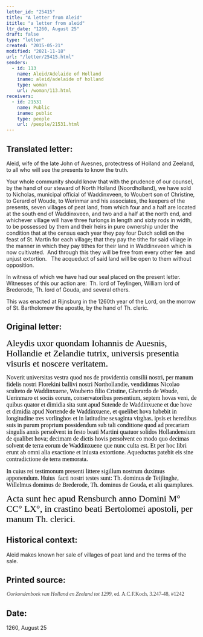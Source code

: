 ```yaml
---
letter_id: "25415"
title: "A letter from Aleid"
ititle: "a letter from aleid"
ltr_date: "1260, August 25"
draft: false
type: "letter"
created: "2015-05-21"
modified: "2021-11-18"
url: "/letter/25415.html"
senders:
  - id: 113
    name: Aleid/Adelaide of Holland
    iname: aleid/adelaide of holland
    type: woman
    url: /woman/113.html
receivers:
  - id: 21531
    name: Public
    iname: public
    type: people
    url: /people/21531.html
---
```

<h2> Translated letter:</h2><p>Aleid, wife of the late John of Avesnes, protectress of Holland and Zeeland, to all who will see the presents to know the truth.</p><p>Your whole community should know that with the prudence of our counsel, by the hand of our steward of North Holland (Noordholland), we have sold&nbsp; to Nicholas, municipal official of Waddinxveen, to Woubert son of Christine,&nbsp; to Gerard of Woude, to Werinmar and his associates, the keepers of the presents, seven villages of peat land, from which four and a half are located at the south end of Waddinxveen, and two and a half at the north end, and whichever village will have three furlongs in length and sixty rods in width, to be possessed by them and their heirs in pure ownership under the condition that at the census each year they pay four Dutch solidi on the feast of St. Martin for each village; that they pay the tithe for said village in the manner in which they pay tithes for their land in Waddinxveen which is now cultivated.&nbsp; And through this they will be free from every other fee&nbsp; and unjust extortion.&nbsp;&nbsp; The acqueduct of said land will be open to them without opposition.</p><p>In witness of which we have had our seal placed on the present letter.&nbsp; Witnesses of this our action are:&nbsp; Th. lord of Teylingen, William lord of Brederode, Th. lord of Gouda, and several others.</p><p>This was enacted at Rijnsburg in the 1260th year of the Lord, on the morrow of St. Bartholomew the apostle, by the hand of Th. cleric.</p><p></p><h2 class="mt-4"> Original letter:</h2><p><span style="color: #000000; font-family: Angsana New; font-size: x-large;">Aleydis uxor quondam Iohannis de Auesnis, Hollandie et Zelandie tutrix, universis presentia visuris et noscere veritatem.</span></p><p><span style="font-family: Times New Roman;"><span style="color: #000000; font-size: medium;">Noverit universitas vestra quod nos de providentia consilii nostri, per manum fidelis nostri Florekini ballivi nostri Northollandie, vendidimus Nicolao sculteto de Waddinxuene, Wouberto filio Cristine, Gherardo de Woude, Uerinmaro et sociis eorum, conservatoribus presentium, septem hovas veni, de quibus quator et dimidia sita sunt apud Sutende de Waddinxuene et due hove et dimidia apud Nortende de Waddinxuene, et quelibet hova habebit in longitudine tres vorlinghos et in latitudine sexaginta virghas, ipsis et heredibus suis in purum proprium possidendum sub tali conditione quod ad precariam singulis annis persolvent in festo beati Martini quatuor solidos Hollandensium de qualibet hova; decimam de dictis hovis persolvent eo modo quo decimas solvent de terra eorum de Waddinxuene que nunc culta est. Et per hoc libri</span><span style="color: #000000; font-size: small;"> </span><span style="color: #000000; font-size: medium;">erunt ab omni alia exactione et iniusta extortione. Aqueductus patebit eis sine contradictione de terra memorata.</span></span></p><p><span style="font-family: Times New Roman;"><span style="color: #000000; font-size: medium;">In cuius rei testimonum presenti littere sigillum nostrum duximus apponendum. Huius</span><span style="color: #000000; font-size: medium;">&nbsp; </span><span style="color: #000000; font-size: medium;">facti nostri testes sunt: Th. dominus de Teijlinghe, Willelmus dominus de Brederode, Th. dominus de Gouda, et alii quamplures.</span></span></p><p><span style="color: #000000; font-family: Angsana New; font-size: x-large;">Acta sunt hec apud Rensburch anno Domini M° CC° LX°, in crastino beati Bertolomei apostoli, per manum Th. clerici.</span></p><p></p><h2 class="mt-4"> Historical context:</h2><p>Aleid makes known her sale of villages of peat land and the terms of the sale.</p><p></p><p></p><p></p><p></p><p></p><p></p><p></p><p></p><p></p><p></p><p></p><p></p><p></p><p></p><p></p><p></p><p></p><p></p><p></p><p></p><p></p><p></p><p></p><p></p><p></p><p></p><p></p><p></p><p></p><p></p><p></p><p></p><p></p><p></p><p></p><p></p><p></p><p></p><p></p><h2 class="mt-4"> Printed source:</h2><p style="margin: 0in 2.9pt 6pt 0.7pt;"><em><span style="background: white; color: #3b3b3b; font-family: 'Georgia',serif; font-size: 10.5pt; mso-bidi-font-family: 'Times New Roman'; mso-bidi-theme-font: minor-bidi;">Oorkondenboek van Holland en Zeeland tot 1299</span></em><span style="background: white; color: #3b3b3b; font-family: 'Georgia',serif; font-size: 10.5pt;">, ed. A.C.F.Koch, 3.247-48, #1242</span></p><p></p><h2 class="mt-4"> Date:</h2>1260, August 25